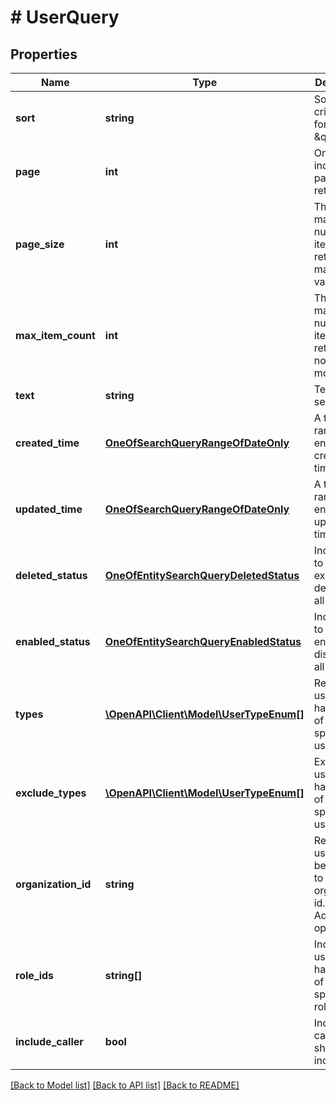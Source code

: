 # # UserQuery

## Properties

Name | Type | Description | Notes
------------ | ------------- | ------------- | -------------
**sort** | **string** | Sorting criteria in format \&quot;[+|-]property[,...]\&quot;. | [optional]
**page** | **int** | One-based index of the page to return. | [optional]
**page_size** | **int** | The maximum number of items to return. The maximum value is 50. | [optional]
**max_item_count** | **int** | The maximum number of items to return in non-paged mode. | [optional]
**text** | **string** | Text to search. | [optional]
**created_time** | [**OneOfSearchQueryRangeOfDateOnly**](OneOfSearchQueryRangeOfDateOnly.md) | A time range for entry creation time. | [optional]
**updated_time** | [**OneOfSearchQueryRangeOfDateOnly**](OneOfSearchQueryRangeOfDateOnly.md) | A time range for entry last update time. | [optional]
**deleted_status** | [**OneOfEntitySearchQueryDeletedStatus**](OneOfEntitySearchQueryDeletedStatus.md) | Indicates if to search existing, deleted or all entities. | [optional]
**enabled_status** | [**OneOfEntitySearchQueryEnabledStatus**](OneOfEntitySearchQueryEnabledStatus.md) | Indicates if to search enabled, disabled or all entities. | [optional]
**types** | [**\OpenAPI\Client\Model\UserTypeEnum[]**](UserTypeEnum.md) | Returns users having any of the specified user types. | [optional]
**exclude_types** | [**\OpenAPI\Client\Model\UserTypeEnum[]**](UserTypeEnum.md) | Exclude users having any of the specified user types. | [optional]
**organization_id** | **string** | Return users belonging to specified organization id. NOTE: Admin only option. | [optional]
**role_ids** | **string[]** | Include users having any of the specified roles. | [optional]
**include_caller** | **bool** | Indicates if caller user should be included. | [optional] [default to false]

[[Back to Model list]](../../README.md#models) [[Back to API list]](../../README.md#endpoints) [[Back to README]](../../README.md)
